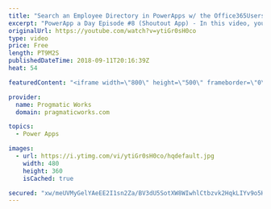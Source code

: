 ```yaml
---
title: "Search an Employee Directory in PowerApps w/ the Office365Users Connector"
excerpt: "PowerApp a Day Episode #8 (Shoutout App) - In this video, you'll see how to search an Office 365 user directory to select a given user.   Pragmatic Works Training : https://pragmaticworks.com/training/on-demand-training  - - - - - - - - - - - - - - - - - - - - - - - - - - - - - - - - - - - - - - - -"
originalUrl: https://youtube.com/watch?v=ytiGr0sH0co
type: video
price: Free
length: PT9M2S
publishedDateTime: 2018-09-11T20:16:39Z
heat: 54

featuredContent: "<iframe width=\"800\" height=\"500\" frameborder=\"0\" src=\"https://www.youtube.com/embed/ytiGr0sH0co\" allow=\"accelerometer; autoplay; encrypted-media; gyroscope; picture-in-picture\" allowfullscreen></iframe>"

provider:
  name: Progmatic Works
  domain: pragmaticworks.com

topics:
  - Power Apps

images:
  - url: https://i.ytimg.com/vi/ytiGr0sH0co/hqdefault.jpg
    width: 480
    height: 360
    isCached: true

secured: "xw/meUVMyGelYAeEE2I1sn2Za/BV3dU5SotXW8WIwhlCtbzvk2HqkLIYv9o5HvszoRs9ffab8zM8zr4mY5igQujm1yZGtTqJawZBZIGavSZdtZW8H7UUMnlWK6taZEAvQY31rYpLr3P3TICpIXfDIkDlLUUkrW9OiPoLxEHpZJnjsrPuhFHQUC0PyiXJ3iAsU9k5upsThKODVXdchMUwToL+6btrVaO3P1y+n55pDSAYAzTZeAICU5kR1ntcdAEy29mP/Z54N8B5zZFlNT6Hx6wYo4eLy0h/KydgT84OoWguOOzAUALdJ06qnjfNsIirYpzOg97tOSlprGXSgCUWWQjWK39DRMRwzdcKmnqbNArAHy2daZRJDoCcMrUCQ9fi8Q5wl1CKj+0Eg1nsZWC7382tERn6zXMp0P2gu7gF2m4=;cvNN7xzHTs/WXppfqrD6iA=="
---
```


